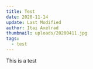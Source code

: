 ```yaml
---
title: Test
date: 2020-11-14
update: Last Modified
author: Itai Axelrad
thumbnail: uploads/20200411.jpg
tags:
  - test
---
```

This is a test